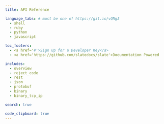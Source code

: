 ```yaml
---
title: API Reference

language_tabs: # must be one of https://git.io/vQNgJ
  - shell
  - ruby
  - python
  - javascript

toc_footers:
  - <a href='#'>Sign Up for a Developer Key</a>
  - <a href='https://github.com/slatedocs/slate'>Documentation Powered by Slate</a>

includes:
  - overview
  - reject_code
  - rest
  - json
  - protobuf
  - binary
  - binary_tcp_ip

search: true

code_clipboard: true
---
```

